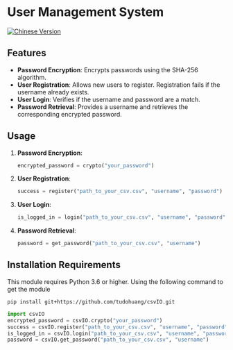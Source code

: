 # User Management System
[![Chinese Version](https://img.shields.io/badge/-中文版-blue)](https://github.com/tudohuang/csvIO/blob/main/README-ch.md)
## Features

- **Password Encryption**: Encrypts passwords using the SHA-256 algorithm.
- **User Registration**: Allows new users to register. Registration fails if the username already exists.
- **User Login**: Verifies if the username and password are a match.
- **Password Retrieval**: Provides a username and retrieves the corresponding encrypted password.

## Usage

1. **Password Encryption**:
   ```python
   encrypted_password = crypto("your_password")
   ```

2. **User Registration**:
   ```python
   success = register("path_to_your_csv.csv", "username", "password")
   ```

3. **User Login**:
   ```python
   is_logged_in = login("path_to_your_csv.csv", "username", "password")
   ```

4. **Password Retrieval**:
   ```python
   password = get_password("path_to_your_csv.csv", "username")
   ```

## Installation Requirements

This module requires Python 3.6 or higher. Using the following command to get the module
```fix
pip install git+https://github.com/tudohuang/csvIO.git
```
```python
import csvIO
encrypted_password = csvIO.crypto("your_password")
success = csvIO.register("path_to_your_csv.csv", "username", "password")
is_logged_in = csvIO.login("path_to_your_csv.csv", "username", "password")
password = csvIO.get_password("path_to_your_csv.csv", "username")
```
